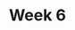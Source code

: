 ---
title: Week 6
days:
  - date: 2024-02-19
    events:
      "**No Class: Presidents' Day**":
  - date: 2024-02-21
    events:
      "**Participation**{: .label .label-parti} Mid-semester Evaluation":
      "**Lecture 14**{: .label .label-lec} The Normal Distribution ":
        "Ch. 10 & 11"
      "**Lab 5**{: .label .label-lab} Sensitivity, Specificity, and the Normal Distribution (Due Feb. 27th)":
      "**Homework 5**{: .label .label-hw} ":
  - date: 2024-02-23
    events:
      "**Lecture 15**{: .label .label-lec} QQ plots and The Binomial Distribution ": 
        "Ch. 12"
      "**Quiz 4**{: .label .label-quiz} [on Gradescope](https://www.gradescope.com/courses/704333) (Due Feb. 24th, 11:59 PM PST)":
---